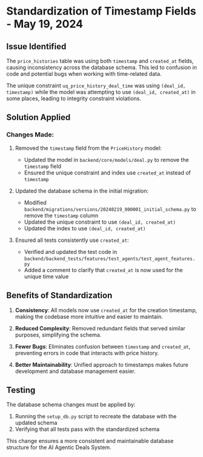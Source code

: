 # Standardization of Timestamp Fields - May 19, 2024

## Issue Identified

The `price_histories` table was using both `timestamp` and `created_at` fields, causing inconsistency across the database schema. This led to confusion in code and potential bugs when working with time-related data.

The unique constraint `uq_price_history_deal_time` was using `(deal_id, timestamp)` while the model was attempting to use `(deal_id, created_at)` in some places, leading to integrity constraint violations.

## Solution Applied

### Changes Made:

1. Removed the `timestamp` field from the `PriceHistory` model:
   - Updated the model in `backend/core/models/deal.py` to remove the `timestamp` field
   - Ensured the unique constraint and index use `created_at` instead of `timestamp`

2. Updated the database schema in the initial migration:
   - Modified `backend/migrations/versions/20240219_000001_initial_schema.py` to remove the `timestamp` column
   - Updated the unique constraint to use `(deal_id, created_at)` 
   - Updated the index to use `(deal_id, created_at)`

3. Ensured all tests consistently use `created_at`:
   - Verified and updated the test code in `backend/backend_tests/features/test_agents/test_agent_features.py`
   - Added a comment to clarify that `created_at` is now used for the unique time value

## Benefits of Standardization

1. **Consistency**: All models now use `created_at` for the creation timestamp, making the codebase more intuitive and easier to maintain.

2. **Reduced Complexity**: Removed redundant fields that served similar purposes, simplifying the schema.

3. **Fewer Bugs**: Eliminates confusion between `timestamp` and `created_at`, preventing errors in code that interacts with price history.

4. **Better Maintainability**: Unified approach to timestamps makes future development and database management easier.

## Testing

The database schema changes must be applied by:
1. Running the `setup_db.py` script to recreate the database with the updated schema
2. Verifying that all tests pass with the standardized schema

This change ensures a more consistent and maintainable database structure for the AI Agentic Deals System. 